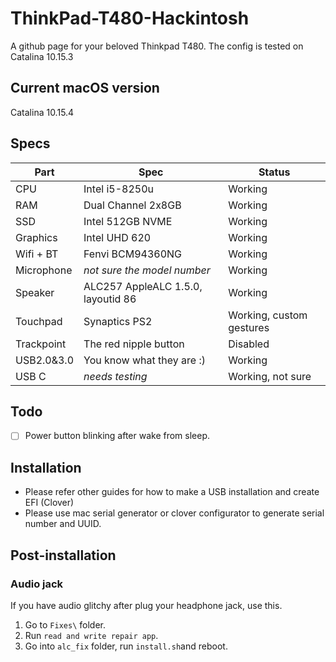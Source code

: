# ThinkPad-T480-Hackintosh
A github page for your beloved Thinkpad T480. The config is tested on Catalina 10.15.3

## Current macOS version
Catalina 10.15.4

## Specs
Part | Spec|Status
-----|-----|------
CPU|Intel i5-8250u|Working
RAM| Dual Channel 2x8GB|Working
SSD| Intel 512GB NVME|Working
Graphics| Intel UHD 620|Working
Wifi + BT| Fenvi BCM94360NG| Working
Microphone| *not sure the model number*| Working
Speaker| ALC257 AppleALC 1.5.0, layoutid 86 |Working
Touchpad|Synaptics PS2|Working, custom gestures
Trackpoint|The red nipple button|Disabled
USB2.0&3.0|You know what they are :) | Working
USB C| *needs testing* | Working, not sure

## Todo
- [ ] Power button blinking after wake from sleep.

## Installation
- Please refer other guides for how to make a USB installation and create EFI (Clover)
- Please use mac serial generator or clover configurator to generate serial number and UUID.

## Post-installation

### Audio jack
If you have audio glitchy after plug your headphone jack, use this.
1. Go to `Fixes\` folder.
1. Run `read and write repair app`.
2. Go into `alc_fix` folder, run `install.sh`and reboot.
